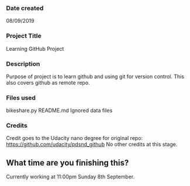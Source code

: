 ### Date created
08/09/2019

### Project Title
Learning GitHub Project

### Description
Purpose of project is to learn github and using git for version control.
This also covers github as remote repo.

### Files used
bikeshare.py README.md
Ignored data files

### Credits
Credit goes to the Udacity nano degree for original repo:
https://github.com/udacity/pdsnd_github
No other credits at this stage.

## What time are you finishing this?
Currently working at 11:00pm Sunday 8th September.
